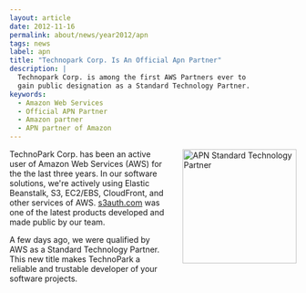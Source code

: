 ```yaml
---
layout: article
date: 2012-11-16
permalink: about/news/year2012/apn
tags: news
label: apn
title: "Technopark Corp. Is An Official Apn Partner"
description: |
  Technopark Corp. is among the first AWS Partners ever to
  gain public designation as a Standard Technology Partner.
keywords:
  - Amazon Web Services
  - Official APN Partner
  - Amazon partner
  - APN partner of Amazon
---
```


<a href="http://www.tpc2.com">
  <img src="//img.technoparkcorp.com/news/2012/aws-logo.png"
    alt="APN Standard Technology Partner"
    style="float:right; margin-left: 2em; margin-bottom: 2em; width: 200px;"/>
</a>

TechnoPark Corp. has been an active user of Amazon Web Services (AWS) for the the last three years.
In our software solutions, we're actively using Elastic Beanstalk, S3, EC2/EBS, CloudFront, and other
services of AWS. [s3auth.com](http://www.s3auth.com/) was one of the latest products developed and
made public by our team.

A few days ago, we were qualified by AWS as a Standard Technology Partner. This new title makes
TechnoPark a reliable and trustable developer of your software projects.
